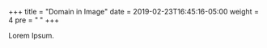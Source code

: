 +++
title = "Domain in Image"
date = 2019-02-23T16:45:16-05:00
weight = 4
pre = "<b> </b>"
+++



Lorem Ipsum.
